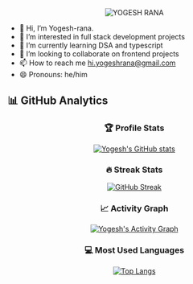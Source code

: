 <div align="center">
  <img 
    src="https://readme-typing-svg.demolab.com?font=Fira+Code&weight=600&size=32&duration=2000&pause=1000&color=00FF88&background=0D111700&center=true&width=500&lines=%3C%2FYOGESH%3E;%3C%2FRANA%3E;YOGESH+RANA" 
    alt="YOGESH RANA"
  />
</div>

- 👋 Hi, I’m Yogesh-rana.
- 👀 I’m interested in full stack development projects
- 🌱 I’m currently learning DSA and typescript
- 💞️ I’m looking to collaborate on frontend projects
- 📫 How to reach me hi.yogeshrana@gmail.com
- 😄 Pronouns: he/him

## 📊 GitHub Analytics
<div align="center">

### 🏆 Profile Stats
[![Yogesh's GitHub stats](https://github-readme-stats.vercel.app/api?username=Yogesh-rana-2301&show_icons=true&theme=dark&bg_color=0d1117&hide_border=true&include_all_commits=true&count_private=true)](https://github.com/Yogesh-rana-2301)

### 🔥 Streak Stats
[![GitHub Streak](https://github-readme-streak-stats.herokuapp.com?user=Yogesh-rana-2301&theme=dark)](https://git.io/streak-stats)

### 📈 Activity Graph
[![Yogesh's Activity Graph](https://github-readme-activity-graph.vercel.app/graph?username=Yogesh-rana-2301&theme=github-dark&bg_color=0d1117&hide_border=true&area=true&area_color=58a6ff)](https://github.com/Yogesh-rana-2301)

### 💻 Most Used Languages
[![Top Langs](https://github-readme-stats.vercel.app/api/top-langs/?username=Yogesh-rana-2301&layout=compact&theme=dark&bg_color=0d1117&hide_border=true&langs_count=6)](https://github.com/Yogesh-rana-2301)

</div>


<!---
Yogesh-rana-2301/Yogesh-rana-2301 is a ✨ special ✨ repository because its `README.md` (this file) appears on your GitHub profile.
You can click the Preview link to take a look at your changes.
--->
